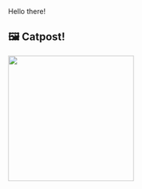 Hello there!



## 🖼️ Catpost!

<sub>
    <img src="https://cdn2.thecatapi.com/images/8r0.jpg" height="256">
</sub>

